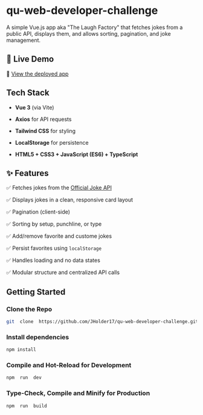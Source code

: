 
# qu-web-developer-challenge

A simple Vue.js app aka "The Laugh Factory" that fetches jokes from a public API, displays them, and allows sorting, pagination, and joke management.

## 🚀 Live Demo

🔗 [View the deployed app](https://jholder17.github.io/qu-web-developer-challenge/)

## Tech Stack

-  **Vue 3** (via Vite)

-  **Axios** for API requests

-  **Tailwind CSS** for styling

-  **LocalStorage** for persistence

-  **HTML5 + CSS3 + JavaScript (ES6) + TypeScript**

## ✨ Features

✅ Fetches jokes from the [Official Joke API](https://github.com/15Dkatz/official_joke_api)

✅ Displays jokes in a clean, responsive card layout

✅ Pagination (client-side)

✅ Sorting by setup, punchline, or type

✅ Add/remove favorite and custome jokes

✅ Persist favorites using `localStorage`

✅ Handles loading and no data states

✅ Modular structure and centralized API calls

## Getting Started

### Clone the Repo

```sh
git  clone  https://github.com/JHolder17/qu-web-developer-challenge.git
```
### Install dependencies

```sh
npm install
```

### Compile and Hot-Reload for Development

```sh
npm  run  dev
```

### Type-Check, Compile and Minify for Production

```sh
npm  run  build
```
